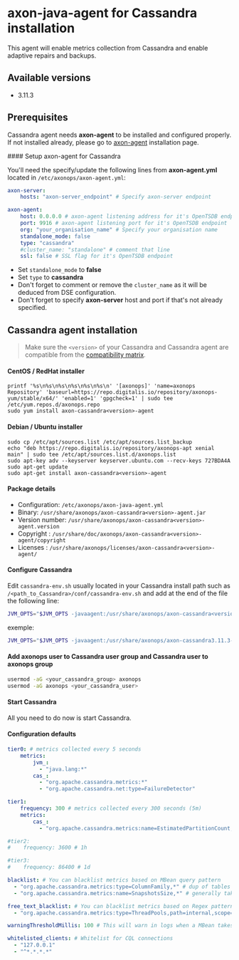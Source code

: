 # axon-java-agent for Cassandra installation

This agent will enable metrics collection from Cassandra and enable adaptive repairs and backups.

## Available versions
* 3.11.3

## Prerequisites

Cassandra agent needs **axon-agent** to be installed and configured properly. If not installed already, please go to [axon-agent](../../axon-agent/install) installation 
page.

#### Setup axon-agent for Cassandra

You'll need the specify/update the following lines from **axon-agent.yml** located in `/etc/axonops/axon-agent.yml`:



``` yaml hl_lines="2 7 8 9 10 11"
axon-server:
    hosts: "axon-server_endpoint" # Specify axon-server endpoint

axon-agent:
    host: 0.0.0.0 # axon-agent listening address for it's OpenTSDB endpoint
    port: 9916 # axon-agent listening port for it's OpenTSDB endpoint
    org: "your_organisation_name" # Specify your organisation name
    standalone_mode: false
    type: "cassandra"
    #cluster_name: "standalone" # comment that line
    ssl: false # SSL flag for it's OpenTSDB endpoint
```
* Set `standalone_mode` to **false**
* Set `type` to **cassandra**
* Don't forget to comment or remove the `cluster_name` as it will be deduced from DSE configuration.
* Don't forget to specify **axon-server** host and port if that's not already specified.

## Cassandra agent installation

> Make sure the `<version>` of your Cassandra and Cassandra agent are compatible from the [compatibility matrix](../../compat_matrix/compat_matrix). 


#### CentOS / RedHat installer
``` -
printf '%s\n%s\n%s\n%s\n%s\n%s\n' '[axonops]' 'name=axonops Repository' 'baseurl=https://repo.digitalis.io/repository/axonops-yum/stable/x64/' 'enabled=1' 'gpgcheck=1' | sudo tee /etc/yum.repos.d/axonops.repo
sudo yum install axon-cassandra<version>-agent
```
#### Debian / Ubuntu installer
``` -
sudo cp /etc/apt/sources.list /etc/apt/sources.list_backup
echo "deb https://repo.digitalis.io/repository/axonops-apt xenial main" | sudo tee /etc/apt/sources.list.d/axonops.list
sudo apt-key adv --keyserver keyserver.ubuntu.com --recv-keys 727BDA4A
sudo apt-get update
sudo apt-get install axon-cassandra<version>-agent
```

#### Package details

* Configuration: `/etc/axonops/axon-java-agent.yml`
* Binary: `/usr/share/axonops/axon-cassandra<version>-agent.jar`
* Version number: `/usr/share/axonops/axon-cassandra<version>-agent.version`
* Copyright : `/usr/share/doc/axonops/axon-cassandra<version>-agent/copyright`
* Licenses : `/usr/share/axonops/licenses/axon-cassandra<version>-agent/`

#### Configure Cassandra 

Edit `cassandra-env.sh` usually located in your Cassandra install path such as `/<path_to_Cassandra>/conf/cassandra-env.sh` and add at the end of the file the following line:

``` bash 
JVM_OPTS="$JVM_OPTS -javaagent:/usr/share/axonops/axon-cassandra<version>-agent.jar=/etc/axonops/axon-java-agent.yml"
```


exemple:
``` bash
JVM_OPTS="$JVM_OPTS -javaagent:/usr/share/axonops/axon-cassandra3.11.3-agent.jar=/etc/axonops/axon-java-agent.yml"
```
#### Add axonops user to Cassandra user group and Cassandra user to axonops group

``` bash
usermod -aG <your_cassandra_group> axonops
usermod -aG axonops <your_cassandra_user>
```

#### Start Cassandra

All you need to do now is start Cassandra.


#### Configuration defaults

``` yaml
tier0: # metrics collected every 5 seconds
    metrics:
        jvm_:
          - "java.lang:*"
        cas_:
          - "org.apache.cassandra.metrics:*"
          - "org.apache.cassandra.net:type=FailureDetector"

tier1:
    frequency: 300 # metrics collected every 300 seconds (5m)
    metrics:
        cas_:
          - "org.apache.cassandra.metrics:name=EstimatedPartitionCount,*"

#tier2:
#    frequency: 3600 # 1h

#tier3:
#    frequency: 86400 # 1d

blacklist: # You can blacklist metrics based on MBean query pattern
  - "org.apache.cassandra.metrics:type=ColumnFamily,*" # dup of tables
  - "org.apache.cassandra.metrics:name=SnapshotsSize,*" # generally takes time

free_text_blacklist: # You can blacklist metrics based on Regex pattern
  - "org.apache.cassandra.metrics:type=ThreadPools,path=internal,scope=Repair#.*"

warningThresholdMillis: 100 # This will warn in logs when a MBean takes longer than the specified value.

whitelisted_clients: # Whitelist for CQL connections
  - "127.0.0.1"
  - "^*.*.*.*"
```
